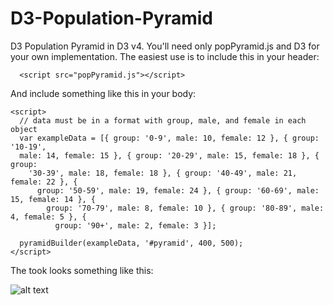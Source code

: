 # D3-Population-Pyramid
D3 Population Pyramid in D3 v4. You'll need only popPyramid.js and D3 for your own implementation. The easiest use is to include this in your header:

`  <script src="popPyramid.js"></script>`

And include something like this in your body:

```
<script>
  // data must be in a format with group, male, and female in each object
  var exampleData = [{ group: '0-9', male: 10, female: 12 }, { group: '10-19',
  male: 14, female: 15 }, { group: '20-29', male: 15, female: 18 }, { group:
    '30-39', male: 18, female: 18 }, { group: '40-49', male: 21, female: 22 }, {
      group: '50-59', male: 19, female: 24 }, { group: '60-69', male: 15, female: 14 }, {
        group: '70-79', male: 8, female: 10 }, { group: '80-89', male: 4, female: 5 }, {
          group: '90+', male: 2, female: 3 }];

  pyramidBuilder(exampleData, '#pyramid', 400, 500);
</script>
  ```

The took looks something like this:

![alt text](raw.github.com/doylek/D3-Population-Pyramid/screenshot/screenshot.png "example screenshot")
